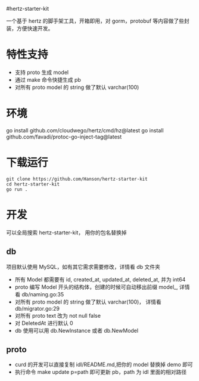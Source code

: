 #hertz-starter-kit

一个基于 hertz 的脚手架工具，开箱即用，对 gorm，protobuf 等内容做了些封装，方便快速开发。

# 特性支持

* 支持 proto 生成 model
* 通过 make 命令快捷生成 pb
* 对所有 proto model 的 string 做了默认 varchar(100)

# 环境
go install github.com/cloudwego/hertz/cmd/hz@latest
go install github.com/favadi/protoc-go-inject-tag@latest

# 下载运行
```
git clone https://github.com/Hanson/hertz-starter-kit
cd hertz-starter-kit
go run .
```

# 开发
可以全局搜索 hertz-starter-kit， 用你的包名替换掉

## db
项目默认使用 MySQL，如有其它需求需要修改，详情看 db 文件夹

* 所有 Model 都需要有 id, created_at, updated_at, deleted_at, 并为 int64
* proto 编写 Model 开头的结构体，创建的时候可自动移出前缀 model_, 详情看 db/naming.go:35
* 对所有 proto model 的 string 做了默认 varchar(100)， 详情看 db/migrator.go:29
* 对所有 proto text 改为 not null false
* 对 DeletedAt 进行默认 0
* db 使用可以用 db.NewInstance 或者 db.NewModel

## proto

* curd 的开发可以直接复制 idl/README.md,把你的 model 替换掉 demo 即可
* 执行命令 make update p=path 即可更新 pb，path 为 idl 里面的相对路径

